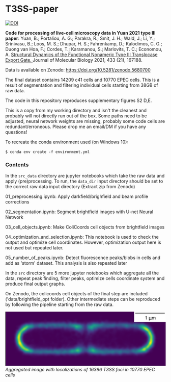 # T3SS-paper


[![DOI](https://zenodo.org/badge/427034742.svg)](https://zenodo.org/badge/latestdoi/427034742)



**Code for processing of live-cell microscopy data in Yuan 2021 type III paper**: 
Yuan, B.; Portaliou, A. G.; Parakra, R.; Smit, J. H.; Wald, J.; Li, Y.; Srinivasu, B.; Loos, M. S.; Dhupar, H. 
S.; Fahrenkamp, D.; Kalodimos, C. G.; Duong van Hoa, F.; Cordes, T.; Karamanou, S.; Marlovits, T. C.; Economou, A. 
[Structural Dynamics of the Functional Nonameric Type III Translocase Export Gate. ](https://doi.org/10.1016/j.jmb.2021.167188)
Journal of Molecular Biology 2021, 433 (21), 167188.



Data is available on Zenodo: https://doi.org/10.5281/zenodo.5680700

The final dataset contains 14209 c41 cells and 10770 EPEC cells. This is a result of segmentation and 
filtering individual cells starting from 38GB of raw data.

The code in this repository reproduces supplementary figures S2 D,E.

This is a copy from my working directory and isn't the cleanest and probably will not directly run out of the box. Some 
paths need to be adjusted, neural network weights are missing, probably some code cells are redundant/erroneous. Please drop me an
email/DM if you have any questions!

To recreate the conda environment used (on Windows 10):

```console
$ conda env create -f environment.yml
```

### Contents

In the `src_data` directory are jupyter notebooks which take the raw data and apply (pre)processing. To run, 
the `data_dir` input directory should be set to the correct raw data input directory (Extract zip from Zenodo) 

01_preprocessing.ipynb: Apply darkfield/brighfield and beam profile corrections

02_segmentation.ipynb: Segment brightfield images with U-net Neural Network

03_cell_objects.ipynb: Make ColiCoords cell objects from brightfield images

04_optimization_and_selection.ipynb: This notebook is used to check the output and optimize cell coordinates.
However, optimization output here is not used but repeated later.

05_number_of_peaks.ipynb: Detect fluorescence peaks/blobs in cells and add as 'storm' dataset. This analysis 
is also repeated later

In the `src` directory are 5 more jupyter notebooks which aggregate all the data, repeat peak finding, filter
peaks, optimize cells coordinate system and produce final output graphs.

On Zenodo, the colicoords cell objects of the final step are included ('data/brightfield_opt folder). Other
intermediate steps can be reproduced by following the pipeline starting from the raw data.

![image](figures/EPEC_aligned_viridis_cropped.png)
*Aggregated image with localizations of 16396 T3SS foci in 10770 EPEC cells*
